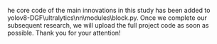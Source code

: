 he core code of the main innovations in this study has been added to yolov8-DGF\ultralytics\nn\modules\block.py. Once we complete our subsequent research, we will upload the full project code as soon as possible. Thank you for your attention!
